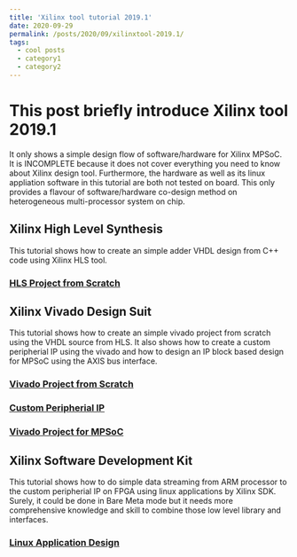 ```yaml
---
title: 'Xilinx tool tutorial 2019.1'
date: 2020-09-29
permalink: /posts/2020/09/xilinxtool-2019.1/
tags:
  - cool posts
  - category1
  - category2
---
```


# This post briefly introduce Xilinx tool 2019.1

It only shows a simple design flow of software/hardware for Xilinx MPSoC. It is INCOMPLETE because it does not cover everything you need to know about Xilinx design tool. Furthermore, the hardware as well as its linux appliation software in this tutorial are both not tested on board. This only provides a flavour of software/hardware co-design method on heterogeneous multi-processor system on chip. 

## Xilinx High Level Synthesis

This tutorial shows how to create an simple adder VHDL design from C++ code using Xilinx HLS tool. 

### [HLS Project from Scratch](https://github.com/wincle626/IncompleteXilinxToolTutorals_2019.1/blob/master/docs/README_HLS.md)

## Xilinx Vivado Design Suit

This tutorial shows how to create an simple vivado project from scratch using the VHDL source from HLS. It also shows how to create a custom peripherial IP using the vivado and how to design an IP block based design for MPSoC using the AXIS bus interface.  

### [Vivado Project from Scratch](https://github.com/wincle626/IncompleteXilinxToolTutorals_2019.1/blob/master/docs/README_VIVADO.md)

### [Custom Peripherial IP](https://github.com/wincle626/IncompleteXilinxToolTutorals_2019.1/blob/master/docs/README_IP.md)

### [Vivado Project for MPSoC](https://github.com/wincle626/IncompleteXilinxToolTutorals_2019.1/blob/master/docs/README_MPSOC.md)

## Xilinx Software Development Kit

This tutorial shows how to do simple data streaming from ARM processor to the custom peripherial IP on FPGA using linux applications by Xilinx SDK. Surely, it could be done in Bare Meta mode but it needs more comprehensive knowledge and skill to combine those low level library and interfaces. 

### [Linux Application Design](https://github.com/wincle626/IncompleteXilinxToolTutorals_2019.1/blob/master/docs/README_SDK.md)




